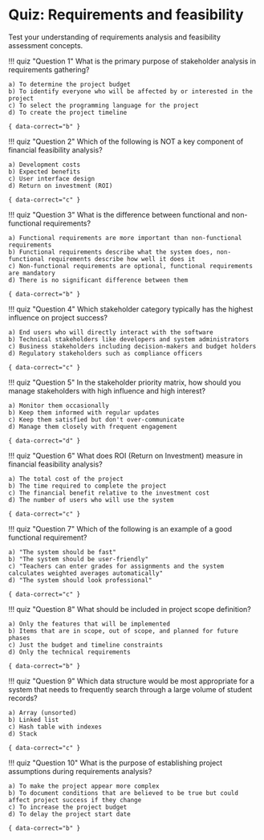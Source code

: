 # Quiz: Requirements and feasibility

Test your understanding of requirements analysis and feasibility assessment concepts.

!!! quiz "Question 1"
    What is the primary purpose of stakeholder analysis in requirements gathering?
    
    a) To determine the project budget
    b) To identify everyone who will be affected by or interested in the project
    c) To select the programming language for the project
    d) To create the project timeline
    
    { data-correct="b" }

!!! quiz "Question 2"
    Which of the following is NOT a key component of financial feasibility analysis?
    
    a) Development costs
    b) Expected benefits
    c) User interface design
    d) Return on investment (ROI)
    
    { data-correct="c" }

!!! quiz "Question 3"
    What is the difference between functional and non-functional requirements?
    
    a) Functional requirements are more important than non-functional requirements
    b) Functional requirements describe what the system does, non-functional requirements describe how well it does it
    c) Non-functional requirements are optional, functional requirements are mandatory
    d) There is no significant difference between them
    
    { data-correct="b" }

!!! quiz "Question 4"
    Which stakeholder category typically has the highest influence on project success?
    
    a) End users who will directly interact with the software
    b) Technical stakeholders like developers and system administrators
    c) Business stakeholders including decision-makers and budget holders
    d) Regulatory stakeholders such as compliance officers
    
    { data-correct="c" }

!!! quiz "Question 5"
    In the stakeholder priority matrix, how should you manage stakeholders with high influence and high interest?
    
    a) Monitor them occasionally
    b) Keep them informed with regular updates
    c) Keep them satisfied but don't over-communicate
    d) Manage them closely with frequent engagement
    
    { data-correct="d" }

!!! quiz "Question 6"
    What does ROI (Return on Investment) measure in financial feasibility analysis?
    
    a) The total cost of the project
    b) The time required to complete the project
    c) The financial benefit relative to the investment cost
    d) The number of users who will use the system
    
    { data-correct="c" }

!!! quiz "Question 7"
    Which of the following is an example of a good functional requirement?
    
    a) "The system should be fast"
    b) "The system should be user-friendly"
    c) "Teachers can enter grades for assignments and the system calculates weighted averages automatically"
    d) "The system should look professional"
    
    { data-correct="c" }

!!! quiz "Question 8"
    What should be included in project scope definition?
    
    a) Only the features that will be implemented
    b) Items that are in scope, out of scope, and planned for future phases
    c) Just the budget and timeline constraints
    d) Only the technical requirements
    
    { data-correct="b" }

!!! quiz "Question 9"
    Which data structure would be most appropriate for a system that needs to frequently search through a large volume of student records?
    
    a) Array (unsorted)
    b) Linked list
    c) Hash table with indexes
    d) Stack
    
    { data-correct="c" }

!!! quiz "Question 10"
    What is the purpose of establishing project assumptions during requirements analysis?
    
    a) To make the project appear more complex
    b) To document conditions that are believed to be true but could affect project success if they change
    c) To increase the project budget
    d) To delay the project start date
    
    { data-correct="b" }
 
 